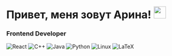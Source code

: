 <h1>Привет, меня зовут Арина! 
<img src="https://github.com/blackcater/blackcater/raw/main/images/Hi.gif" height="32"/></h1>
<h3>Frontend Developer</h3>

![React]([https://img.shields.io/badge/c-%2300599C.svg?style=for-the-badge&logo=c&logoColor=white](https://img.shields.io/badge/-ReactJs-61DAFB?logo=react&logoColor=white&style=for-the-badge))
![C++](https://img.shields.io/badge/c++-%2300599C.svg?style=for-the-badge&logo=c%2B%2B&logoColor=white)
![Java](https://img.shields.io/badge/java-%23ED8B00.svg?style=for-the-badge&logo=java&logoColor=white)
![Python](https://img.shields.io/badge/python-3670A0?style=for-the-badge&logo=python&logoColor=ffdd54)
![Linux](https://img.shields.io/badge/Linux-FCC624?style=for-the-badge&logo=linux&logoColor=black)
![LaTeX](https://img.shields.io/badge/latex-%23008080.svg?style=for-the-badge&logo=latex&logoColor=white)
